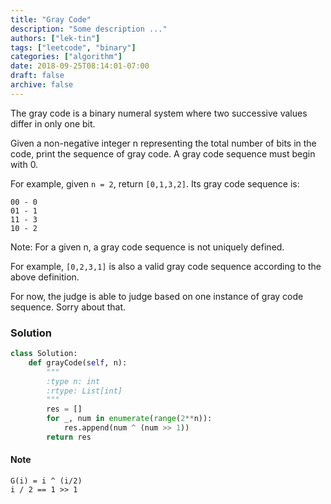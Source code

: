 ```yaml
---
title: "Gray Code"
description: "Some description ..."
authors: ["lek-tin"]
tags: ["leetcode", "binary"]
categories: ["algorithm"]
date: 2018-09-25T08:14:01-07:00
draft: false
archive: false
---
```

The gray code is a binary numeral system where two successive values differ in only one bit.

Given a non-negative integer n representing the total number of bits in the code, print the sequence of gray code. A gray code sequence must begin with 0.

For example, given `n = 2`, return `[0,1,3,2]`. Its gray code sequence is:
```
00 - 0
01 - 1
11 - 3
10 - 2
```
Note:
For a given n, a gray code sequence is not uniquely defined.

For example, `[0,2,3,1]` is also a valid gray code sequence according to the above definition.

For now, the judge is able to judge based on one instance of gray code sequence. Sorry about that.

### Solution
```python
class Solution:
    def grayCode(self, n):
        """
        :type n: int
        :rtype: List[int]
        """
        res = []
        for _, num in enumerate(range(2**n)):
            res.append(num ^ (num >> 1))
        return res
```

#### Note
```
G(i) = i ^ (i/2)
i / 2 == 1 >> 1
```